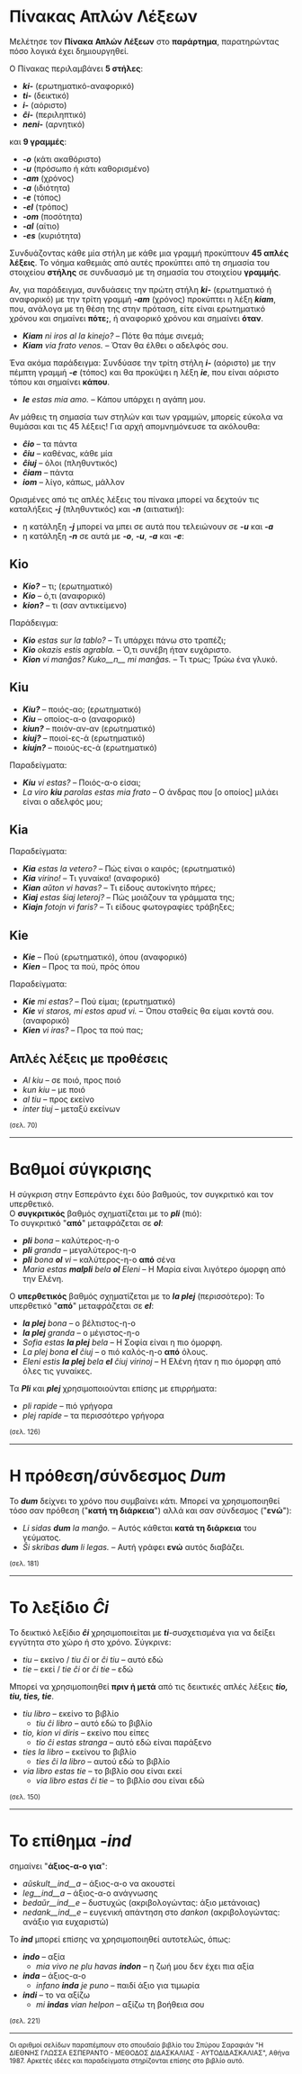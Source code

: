 # __Πίνακας Απλών Λέξεων__ 

Μελέτησε τον __Πίνακα__ __Απλών Λέξεων__ στο __παράρτημα__, παρατηρώντας πόσο λογικά έχει δημιουργηθεί.  

Ο Πίνακας περιλαμβάνει __5 στήλες__:
- *__ki-__* (ερωτηματικό-αναφορικό)
- *__ti-__* (δεικτικό)
- *__i-__* (αόριστο)
- *__ĉi-__* (περιληπτικό)
- *__neni-__* (αρνητικό)

και __9 γραμμές__:  
- *__-o__* (κάτι ακαθόριστο)  
- *__-u__* (πρόσωπο ή κάτι καθορισμένο)  
- *__-am__* (χρόνος)  
- *__-a__* (ιδιότητα)  
- *__-e__* (τόπος)  
- *__-el__* (τρόπος)  
- *__-om__* (ποσότητα)  
- *__-al__* (αίτιο)  
- *__-es__* (κυριότητα)  

Συνδυάζοντας κάθε μία στήλη με κάθε μια γραμμή προκύπτουν __45 απλές λέξεις__. Το νόημα καθεμιάς από αυτές προκύπτει από τη σημασία του στοιχείου __στήλης__ σε συνδυασμό με τη σημασία του στοιχείου __γραμμής__.  

Αν, για παράδειγμα, συνδυάσεις την πρώτη στήλη *__ki-__* (ερωτηματικό ή αναφορικό) με την τρίτη γραμμή *__-am__* (χρόνος) προκύπτει η λέξη *__kiam__*, που, ανάλογα με τη θέση της στην πρόταση, είτε είναι ερωτηματικό χρόνου και σημαίνει __πότε;__, ή αναφορικό χρόνου και σημαίνει __όταν__.  

- *__Kiam__ ni iros al la kinejo?* – Πότε θα πάμε σινεμά;
- *__Kiam__ via frato venos.* – Όταν θα έλθει ο αδελφός σου.
  
Ένα ακόμα παράδειγμα: Συνδύασε την τρίτη στήλη *__i-__* (αόριστο) με την πέμπτη γραμμή *__-e__* (τόπος) και θα προκύψει η λέξη *__ie__*, που είναι αόριστο τόπου και σημαίνει __κάπου__.

- *__Ie__ estas mia amo.* – Κάπου υπάρχει η αγάπη μου.

Αν μάθεις τη σημασία των στηλών και των γραμμών, μπορείς εύκολα να θυμάσαι και τις 45 λέξεις! Για αρχή απομνημόνευσε τα ακόλουθα:

- *__ĉio__*  – τα πάντα
- *__ĉiu__*  – καθένας, κάθε μία
- *__ĉiuj__*  – όλοι (πληθυντικός)
- *__ĉiam__* – πάντα
- *__iom__* – λίγο, κάπως, μάλλον

Ορισμένες από τις απλές λέξεις του πίνακα μπορεί να δεχτούν τις καταλήξεις *__-j__* (πληθυντικός) και *__-n__* (αιτιατική):

- η κατάληξη *__-j__* μπορεί να μπει σε αυτά που τελειώνουν σε *__-u__* και *__-a__*
- η κατάληξη *__-n__* σε αυτά με *__-o__*, *__-u__*, *__-a__* και *__-e__*:
  
## __Kio__ 

- *__Kio?__* – τι; (ερωτηματικό)
- *__Kio__* – ό,τι (αναφορικό)
- *__kion?__* – τι (σαν αντικείμενο)

Παράδειγμα: 

- *__Kio__ estas sur la tablo?* – Τι υπάρχει πάνω στο τραπέζι;
- *__Kio__ okazis estis agrabla.* – Ό,τι συνέβη ήταν ευχάριστο.
- *__Kion__ vi manĝas? Kuko__n__ mi manĝas.* – Τι τρως; Τρώω ένα γλυκό.
  
## __Kiu__  
  
- *__Kiu?__* – ποιός-αο; (ερωτηματικό)
- *__Kiu__* – οποίος-α-ο (αναφορικό)
- *__kiun?__* – ποιόν-αν-αν (ερωτηματικό)
- *__kiuj?__* – ποιοί-ες-ά (ερωτηματικό)
- *__kiujn?__* – ποιούς-ες-ά (ερωτηματικό)

Παραδείγματα:

- *__Kiu__ vi estas?* – Ποιός-α-ο είσαι;
- *La viro __kiu__ parolas estas mia frato* – Ο άνδρας που [ο οποίος] μιλάει είναι ο αδελφός μου;
  
## __Kia__

Παραδείγματα:

- *__Kia__ estas la vetero?* – Πώς είναι ο καιρός; (ερωτηματικό)
- *__Kia__ virino!* – Τι γυναίκα! (αναφορικό)
- *__Kian__ aŭton vi havas?* – Τι είδους αυτοκίνητο πήρες;
- *__Kiaj__ estas ŝiaj leteroj?* – Πώς μοιάζουν τα γράμματα της;
- *__Kiajn__ fotojn vi faris?* – Τι είδους φωτογραφίες τράβηξες;
  
## __Kie__

- *__Kie__* – Πού (ερωτηματικό), όπου (αναφορικό)
- *__Kien__* – Προς τα πού, πρός όπου

Παραδείγματα:

- *__Kie__ mi estas?* – Πού είμαι; (ερωτηματικό)
- *__Kie__ vi staros, mi estos apud vi.* – Όπου σταθείς θα είμαι κοντά σου. (αναφορικό)
- *__Kien__ vi iras?* – Προς τα πού πας;  
  

## Απλές λέξεις με προθέσεις
  
- *Al kiu* – σε ποιό, προς ποιό
- *kun kiu* – με ποιό
- *al tiu* – προς εκείνο
- *inter tiuj* – μεταξύ εκείνων
  
<sub>(σελ. 70)</sub>
  
---  
  
# __Βαθμοί σύγκρισης__  
  
Η σύγκριση στην Εσπεράντο έχει δύο βαθμούς, τον συγκριτικό και τον υπερθετικό.  
Ο __συγκριτικός__ βαθμός σχηματίζεται με το *__pli__* (πιό):  
Το συγκριτικό "__από__" μεταφράζεται σε *__ol__*:  
  
- *__pli__ bona* – καλύτερος-η-ο
- *__pli__ granda* – μεγαλύτερος-η-ο
- *__pli__ bona __ol__ vi* – καλύτερος-η-ο __από__ σένα
- *Maria estas __malpli__ bela __ol__ Eleni* – Η Μαρία είναι λιγότερο όμορφη από την Ελένη.  
  
Ο __υπερθετικός__ βαθμός σχηματίζεται με το *__la plej__* (περισσότερο):
Το υπερθετικό "__από__" μεταφράζεται σε *__el__*:  
  
- *__la plej__ bona* – ο βέλτιστος-η-ο
- *__la plej__ granda* – ο μέγιστος-η-ο
- *Sofia estas __la plej__ bela* – Η Σοφία είναι η πιο όμορφη.
- *La plej bona __el__ ĉiuj* – ο πιό καλός-η-ο __από__ όλους.
- *Eleni estis __la plej__ bela __el__ ĉiuj virinoj* – Η Ελένη ήταν η πιο όμορφη από όλες τις γυναίκες.  
    
Τα *__Pli__* και *__plej__* χρησιμοποιούνται επίσης με επιρρήματα:  
  
- *pli rapide* – πιό γρήγορα
- *plej rapide* – τα περισσότερο γρήγορα
  
<sub>(σελ. 126)</sub>

---

# Η πρόθεση/σύνδεσμος *__Dum__*  
  
Το *__dum__* δείχνει το χρόνο που συμβαίνει κάτι. Μπορεί να χρησιμοποιηθεί τόσο σαν πρόθεση ("__κατή τη διάρκεια__") αλλά και σαν σύνδεσμος ("__ενώ__"):  
  
- *Li sidas __dum__ la manĝo.* – Αυτός κάθεται __κατά τη διάρκεια__ του γεύματος.
- *Ŝi skribas __dum__ li legas.* – Αυτή γράφει __ενώ__ αυτός διαβάζει.
  
<sub>(σελ. 181)</sub>

---

# Το λεξίδιο *__Ĉi__*  
  
Το δεικτικό λεξίδιο *__ĉi__* χρησιμοποιείται με *__ti__*-συσχετισμένα για να δείξει εγγύτητα στο χώρο ή στο χρόνο. Σύγκρινε:  
  
- *tiu* – εκείνο / *tiu ĉi* or *ĉi tiu* – αυτό εδώ
- *tie* – εκεί / *tie ĉi* or *ĉi tie* – εδώ
  
Μπορεί να χρησιμοποιηθεί __πριν ή μετά__ από τις δεικτικές απλές λέξεις *__tio, tiu, ties, tie__*.  
  
- *tiu libro* – εκείνο το βιβλίο
  - *tiu ĉi libro* – αυτό εδώ το βιβλίο
- *tio, kion vi diris* – εκείνο που είπες
  - *tio ĉi estas stranga* – αυτό εδώ είναι παράξενο
- *ties la libro* – εκείνου το βιβλίο
  - *ties ĉi la libro* – αυτού εδώ το βιβλίο
- *via libro estas tie* – το βιβλίο σου είναι εκεί
  - *via libro estas ĉi tie* – το βιβλίο σου είναι εδώ
   
<sub>(σελ. 150)</sub>

---
  
# Το επίθημα *__-ind__*  
  
σημαίνει "__άξιος-α-ο για__":  
  
- *aŭskult__ind__a* – άξιος-α-ο να ακουστεί
- *leg__ind__a* – άξιος-α-ο ανάγνωσης
- *bedaŭr__ind__e* – δυστυχώς (ακριβολογώντας: άξιο μετάνοιας)
- *nedank__ind__e* – ευγενική απάντηση στο *dankon* (ακριβολογώντας: ανάξιο για ευχαριστώ)
  
Το *__ind__* μπορεί επίσης να χρησιμοποιηθεί αυτοτελώς, όπως:  
  
- *__indo__* – αξία
  - *mia vivo ne plu havas __indon__* – η ζωή μου δεν έχει πια αξία
- *__inda__* – άξιος-α-ο
  - *infano __inda__ je puno* – παιδί άξιο για τιμωρία
- *__indi__* – το να αξίζω
  - *mi __indas__ vian helpon* – αξίζω τη βοήθεια σου
  
<sub>(σελ. 221)</sub>

---

<sub>Οι αριθμοί σελίδων παραπέμπουν στο σπουδαίο βιβλίο του Σπύρου Σαραφιάν "Η ΔΙΕΘΝΗΣ ΓΛΩΣΣΑ ΕΣΠΕΡΑΝΤΟ - ΜΕΘΟΔΟΣ ΔΙΔΑΣΚΑΛΙΑΣ - ΑΥΤΟΔΙΔΑΣΚΑΛΙΑΣ", Αθήνα 1987. Αρκετές ιδέες και παραδείγματα στηρίζονται επίσης στο βιβλίο αυτό.</sub> 
